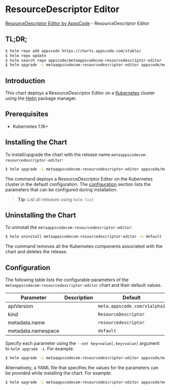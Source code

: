 # ResourceDescriptor Editor

[ResourceDescriptor Editor by AppsCode](https://byte.builders) - ResourceDescriptor Editor

## TL;DR;

```bash
$ helm repo add appscode https://charts.appscode.com/stable/
$ helm repo update
$ helm search repo appscode/metaappscodecom-resourcedescriptor-editor --version=v0.26.0
$ helm upgrade -i metaappscodecom-resourcedescriptor-editor appscode/metaappscodecom-resourcedescriptor-editor -n default --create-namespace --version=v0.26.0
```

## Introduction

This chart deploys a ResourceDescriptor Editor on a [Kubernetes](http://kubernetes.io) cluster using the [Helm](https://helm.sh) package manager.

## Prerequisites

- Kubernetes 1.16+

## Installing the Chart

To install/upgrade the chart with the release name `metaappscodecom-resourcedescriptor-editor`:

```bash
$ helm upgrade -i metaappscodecom-resourcedescriptor-editor appscode/metaappscodecom-resourcedescriptor-editor -n default --create-namespace --version=v0.26.0
```

The command deploys a ResourceDescriptor Editor on the Kubernetes cluster in the default configuration. The [configuration](#configuration) section lists the parameters that can be configured during installation.

> **Tip**: List all releases using `helm list`

## Uninstalling the Chart

To uninstall the `metaappscodecom-resourcedescriptor-editor`:

```bash
$ helm uninstall metaappscodecom-resourcedescriptor-editor -n default
```

The command removes all the Kubernetes components associated with the chart and deletes the release.

## Configuration

The following table lists the configurable parameters of the `metaappscodecom-resourcedescriptor-editor` chart and their default values.

|     Parameter      | Description |                 Default                 |
|--------------------|-------------|-----------------------------------------|
| apiVersion         |             | <code>meta.appscode.com/v1alpha1</code> |
| kind               |             | <code>ResourceDescriptor</code>         |
| metadata.name      |             | <code>resourcedescriptor</code>         |
| metadata.namespace |             | <code>default</code>                    |


Specify each parameter using the `--set key=value[,key=value]` argument to `helm upgrade -i`. For example:

```bash
$ helm upgrade -i metaappscodecom-resourcedescriptor-editor appscode/metaappscodecom-resourcedescriptor-editor -n default --create-namespace --version=v0.26.0 --set apiVersion=meta.appscode.com/v1alpha1
```

Alternatively, a YAML file that specifies the values for the parameters can be provided while
installing the chart. For example:

```bash
$ helm upgrade -i metaappscodecom-resourcedescriptor-editor appscode/metaappscodecom-resourcedescriptor-editor -n default --create-namespace --version=v0.26.0 --values values.yaml
```
